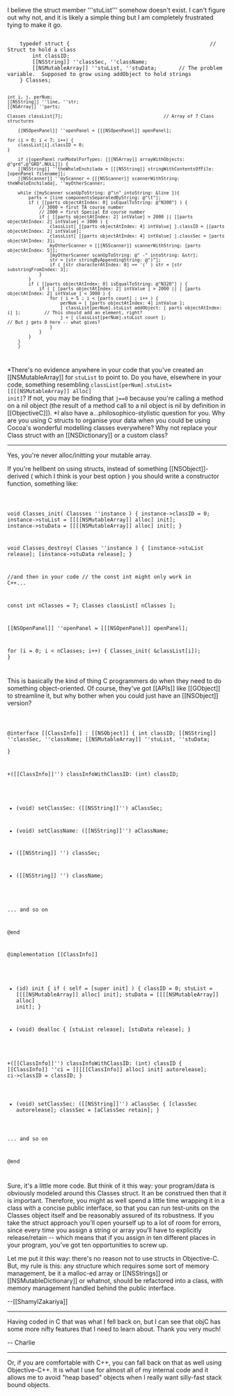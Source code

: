 I believe the struct member '''stuList''' somehow doesn't exist.  I can't figure out why not, and it is likely a simple thing but I am completely frustrated tying to make it go.

<code>
	typedef struct {                                             // Struct to hold a class
		int classID;
		[[NSString]] ''classSec, ''className;
		[[NSMutableArray]] ''stuList, ''stuData;       // The problem variable.  Supposed to grow using addObject to hold strings
	} Classes;
	
	int i, j, perNum;
	[[NSString]] ''line, ''str;
	[[NSArray]] ''parts;
	
	Classes classList[7];                                      // Array of 7 Class structures

        [[NSOpenPanel]] ''openPanel = [[[NSOpenPanel]] openPanel];

	for (i = 0; i < 7; i++) {
		classList[i].classID = 0;
	}

        if ([openPanel runModalForTypes: [[[NSArray]] arrayWithObjects: @"grd",@"GRD",NULL]]) {
		[[NSString]] ''theWholeEnchilada = [[[NSString]] stringWithContentsOfFile: [openPanel filename]]; 
		[[NSScanner]] ''myScanner = [[[NSScanner]] scannerWithString: theWholeEnchilada], ''myOtherScanner;
		
		while ([myScanner scanUpToString: @"\n" intoString: &line ]){ 
			parts = [line componentsSeparatedByString: @"\t"];
			if ( [[parts objectAtIndex: 0] isEqualToString: @"N300"] ) {
				// 3000 = first TA course number
				// 2000 = first Special Ed course number
				if ( [[parts objectAtIndex: 2] intValue] > 2000 || [[parts objectAtIndex: 2] intValue] < 3000 ) {
					classList[ [[parts objectAtIndex: 4] intValue] ].classID = [[parts objectAtIndex: 2] intValue];
					classList[ [[parts objectAtIndex: 4] intValue] ].classSec = [parts objectAtIndex: 3];
					myOtherScanner = [[[NSScanner]] scannerWithString: [parts objectAtIndex: 5]];
					[myOtherScanner scanUpToString: @" -" intoString: &str];
					str = [str stringByAppendingString: @")"];
					if ( [str characterAtIndex: 0] == '(' ) str = [str substringFromIndex: 3];
				}
			}
			if ( [[parts objectAtIndex: 0] isEqualToString: @"N320"] ) {
				if ( [ [parts objectAtIndex: 2] intValue ] > 2000 || [ [parts objectAtIndex: 2] intValue ] < 3000 ) {
					for ( i = 5 ; i < [parts count] ; i++ ) {
						perNum = [ [parts objectAtIndex: 4] intValue ];
						[ classList[perNum].stuList addObject: [ parts objectAtIndex: i] ];         // This should add an element, right?
						j = [ classList[perNum].stuList count ];                                                 // But j gets 0 here -- what gives?
					}
				}
			}
		}
        }

</code>


*There's no evidence anywhere in your code that you've created an [[NSMutableArray]] for <code>stuList</code> to point to. Do you have, elsewhere in your code, something resembling <code>classList[perNum].stuList=[[[[NSMutableArray]] alloc] init]</code>? If not, you may be finding that <code>j==0</code> because you're calling a method on a nil object (the result of a method call to a nil object is nil by definition in [[ObjectiveC]]).
*I also have a...philosophico-stylistic question for you. Why are you using C structs to organise your data when you could be using Cocoa's wonderful modelling classes everywhere? Why not replace your Class struct with an [[NSDictionary]] or a custom class?

----

Yes, you're never alloc/initting your mutable array.

If you're hellbent on using structs, instead of something [[NSObject]]-derived ( which I think is your best option ) you should write a constructor function, something like:

<code>

void Classes_init( Classses ''instance )
{
  instance->classID = 0;
  instance->stuList = [[[[NSMutableArray]] alloc] init];
  instance->stuData = [[[[NSMutableArray]] alloc] init];
}

void Classes_destroy( Classes ''instance )
{
  [instance->stuList release];
  [instance->stuData release];
}

//and then in your code
// the const int might only work in C++...

const int nClasses = 7;
Classes classList[ nClasses ];

[[NSOpenPanel]] ''openPanel = [[[NSOpenPanel]] openPanel];

for (i = 0; i < nClasses; i++) {
  Classes_init( &classList[i]);
}

</code>

This is basically the kind of thing C programmers do when they need to do something object-oriented. Of course, they've got [[APIs]] like [[GObject]] to streamline it, but why bother when you could just have an [[NSObject]] version?

<code>

@interface [[ClassInfo]] : [[NSObject]]
{
  int classID;
  [[NSString]] ''classSec, ''className;
  [[NSMutableArray]] ''stuList, ''stuData;   
}

+([[ClassInfo]]'') classInfoWithClassID: (int) classID;

- (void) setClassSec: ([[NSString]]'') aClassSec;
- (void) setClassName: ([[NSString]]'') aClassName;

- ([[NSString]] '') classSec;
- ([[NSString]] '') className;

... and so on

@end

@implementation [[ClassInfo]]

- (id) init {
  if ( self = [super init] )
  {
    classID = 0;
    stuList = [[[[NSMutableArray]] alloc] init];
    stuData = [[[[NSMutableArray]] alloc] init];
}

- (void) dealloc {
  [stuList release];
  [stuData release];
}

+([[ClassInfo]]'') classInfoWithClassID: (int) classID
{
  [[ClassInfo]] ''ci = [[[[[ClassInfo]] alloc] init] autorelease];
  ci->classID = classID;
}

- (void) setClassSec: ([[NSString]]'') aClassSec
{
  [classSec autorelease];
  classSec = [aClassSec retain];
}

... and so on

@end

</code>

Sure, it's a little more code. But think of it this way: your program/data is obviously modeled around this Classes struct. It an be construed then that it is important. Therefore, you might as well spend a little time wrapping it in a class with a concise public interface, so that you can run test-units on the Classes object itself and be reasonably assured of its robustness. If you take the struct approach you'll open yourself up to a lot of room for errors, since every time you assign a string or array you'll have to explicitly release/retain -- which means that if you assign in ten different places in your program, you've got ten opportunities to screw up.

Let me put it this way: there's no reason not to use structs in Objective-C. But, my rule is this: any structure which requires some sort of memory management, be it a malloc-ed array or [[NSStrings]] or [[NSMutableDictionary]] or whatnot, should be refactored into a class, with memory management handled behind the public interface.

--[[ShamylZakariya]]

----

Having coded in C that was what I fell back on, but I can see that objC has some more nifty features that I need to learn about.  Thank you very much!

-- Charlie

----
Or, if you are comfortable with C++, you can fall back on that as well using Objective-C++. It is what I use for almost all of my internal code and it allows me to avoid "heap based" objects when I really want silly-fast stack bound objects.